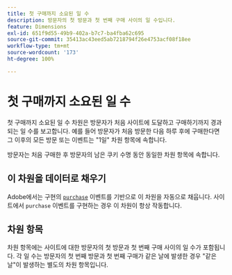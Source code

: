 ```yaml
---
title: 첫 구매까지 소요된 일 수
description: 방문자의 첫 방문과 첫 번째 구매 사이의 일 수입니다.
feature: Dimensions
exl-id: 651f9d55-49b9-402a-b7c7-ba4fba62c695
source-git-commit: 35413ac43eed5ab7218794f26e4753acf08f18ee
workflow-type: tm+mt
source-wordcount: '173'
ht-degree: 100%

---
```


# 첫 구매까지 소요된 일 수

첫 구매까지 소요된 일 수 차원은 방문자가 처음 사이트에 도달하고 구매하기까지 경과되는 일 수를 보고합니다. 예를 들어 방문자가 처음 방문한 다음 하루 후에 구매한다면 그 이후의 모든 방문 또는 이벤트는 &quot;1일&quot; 차원 항목에 속합니다.

방문자는 처음 구매한 후 방문자의 남은 쿠키 수명 동안 동일한 차원 항목에 속합니다.

## 이 차원을 데이터로 채우기

Adobe에서는 구현의 [`purchase`](/help/implement/vars/page-vars/events/event-purchase.md) 이벤트를 기반으로 이 차원을 자동으로 채웁니다. 사이트에서 `purchase` 이벤트를 구현하는 경우 이 차원이 항상 작동합니다.

## 차원 항목

차원 항목에는 사이트에 대한 방문자의 첫 방문과 첫 번째 구매 사이의 일 수가 포함됩니다. 각 일 수는 방문자의 첫 번째 방문과 첫 번째 구매가 같은 날에 발생한 경우 &quot;같은 날&quot;이 발생하는 별도의 차원 항목입니다.
